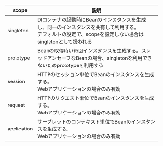 
| scope | 説明 |
|-------|-----|
|singleton |DIコンテナの起動時にBeanのインスタンスを生成し、同一のインスタンスを共有して利用する。<br/>デフォルトの設定で、scopeを設定しない場合はsingletonとして扱われる|
|prototype |Beanの取得時い毎回インスタンスを生成する。スレッドアンセーフなBeanの場合、singletonを利用できないためprototypeを利用する|
|session |HTTPのセッション単位でBeanのインスタンスを生成する。<br>Webアプリケーションの場合のみ有効|
|request |HTTPのリクエスト単位でBeanのインスタンスを生成する。<br>Webアプリケーションの場合のみ有効|
|application |サーブレットのコンテキスト単位でBeanのインスタンスを生成する。<br>Webアプリケーションの場合のみ有効|
